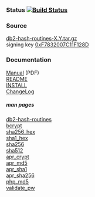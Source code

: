 ### Status [![Build Status](https://travis-ci.org/tessus/db2-hash-routines.svg?branch=master)](https://travis-ci.org/tessus/db2-hash-routines)

### Source
[db2-hash-routines-X.Y.tar.gz](https://github.com/tessus/db2-hash-routines/releases/latest)
<br>
signing key [0xF7832007C11F128D](https://sks-keyservers.net/pks/lookup?op=get&search=0x28A316664FE8D72CCFD58B23F7832007C11F128D)

### Documentation

[Manual](http://tessus.github.io/documentation/db2-hash-routines.pdf) (PDF)
<br>
[README](README)
<br>
[INSTALL](INSTALL)
<br>
[ChangeLog](ChangeLog)

##### man pages

[db2-hash-routines](http://tessus.github.io/db2-hash-routines/man/db2-hash-routines.html)
<br>
[bcrypt](http://tessus.github.io/db2-hash-routines/man/bcrypt.html)
<br>
[sha256_hex](http://tessus.github.io/db2-hash-routines/man/sha256_hex.html)
<br>
[sha1_hex](http://tessus.github.io/db2-hash-routines/man/sha1_hex.html)
<br>
[sha256](http://tessus.github.io/db2-hash-routines/man/sha256.html)
<br>
[sha512](http://tessus.github.io/db2-hash-routines/man/sha512.html)
<br>
[apr_crypt](http://tessus.github.io/db2-hash-routines/man/apr_crypt.html)
<br>
[apr_md5](http://tessus.github.io/db2-hash-routines/man/apr_md5.html)
<br>
[apr_sha1](http://tessus.github.io/db2-hash-routines/man/apr_sha1.html)
<br>
[apr_sha256](http://tessus.github.io/db2-hash-routines/man/apr_sha256.html)
<br>
[php_md5](http://tessus.github.io/db2-hash-routines/man/php_md5.html)
<br>
[validate_pw](http://tessus.github.io/db2-hash-routines/man/validate_pw.html)
